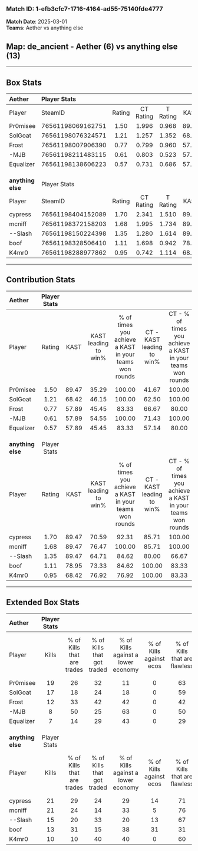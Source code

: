 ### Match ID: 1-efb3cfc7-1716-4164-ad55-75140fde4777  
**Match Date**: 2025-03-01  
**Teams**: Aether vs anything else  

## **Map**: de_ancient - Aether (6) vs anything else (13)  
---  

## Box Stats  

| **Aether**        | Player Stats      |        |           |          |       |       |       |         |        |      |     |
| :- | :- | :-: | :-: | :-: | :-: | :-: | :-: | :-: | :-: | :-: | :-: |
| Player            | SteamID           | Rating | CT Rating | T Rating | KAST  |  ADR  | Kills | Assists | Deaths | K/D  | HS% |
| Pr0misee          | 76561198069162751 |  1.50  |   1.996   |  0.968   | 89.47 | 100.6 |  19   |    4    |   15   | 1.27 | 26  |
| SolGoat           | 76561198076324571 |  1.21  |   1.257   |  1.352   | 68.42 | 88.0  |  17   |    2    |   15   | 1.13 | 70  |
| Frost             | 76561198007906390 |  0.77  |   0.799   |  0.960   | 57.89 | 64.0  |  12   |    3    |   17   | 0.71 | 50  |
| -MJB              | 76561198211483115 |  0.61  |   0.803   |  0.523   | 57.89 | 57.8  |   8   |    5    |   16   | 0.50 | 50  |
| Equalizer         | 76561198138606223 |  0.57  |   0.731   |  0.686   | 57.89 | 66.2  |   7   |    7    |   17   | 0.41 | 71  |
|                   |                   |        |           |          |       |       |       |         |        |      |     |
|                   |                   |        |           |          |       |       |       |         |        |      |     |
|                   |                   |        |           |          |       |       |       |         |        |      |     |
| **anything else** | Player Stats      |        |           |          |       |       |       |         |        |      |     |
| Player            | SteamID           | Rating | CT Rating | T Rating | KAST  |  ADR  | Kills | Assists | Deaths | K/D  | HS% |
| cypress           | 76561198404152089 |  1.70  |   2.341   |  1.510   | 89.47 | 106.0 |  21   |    6    |   12   | 1.75 | 52  |
| mcniff            | 76561198372158203 |  1.68  |   1.995   |  1.734   | 89.47 | 105.2 |  21   |    8    |   13   | 1.62 | 47  |
| --Slash           | 76561198150224398 |  1.35  |   1.280   |  1.614   | 89.47 | 89.5  |  15   |    6    |   13   | 1.15 | 40  |
| boof              | 76561198328506410 |  1.11  |   1.698   |  0.942   | 78.95 | 69.7  |  13   |    4    |   13   | 1.00 | 53  |
| K4mr0             | 76561198288977862 |  0.95  |   0.742   |  1.114   | 68.42 | 70.7  |  10   |    8    |   12   | 0.83 | 30  |
---  

## Contribution Stats  

| **Aether**        | Player Stats |       |                      |                                                        |                           |                                                             |                          |                                                            |
| :- | :-: | :-: | :-: | :-: | :-: | :-: | :-: | :-: |
| Player            |    Rating    | KAST  | KAST leading to win% | % of times you achieve a KAST in your teams won rounds | CT - KAST leading to win% | CT - % of times you achieve a KAST in your teams won rounds | T - KAST leading to win% | T - % of times you achieve a KAST in your teams won rounds |
| Pr0misee          |     1.50     | 89.47 |        35.29         |                         100.00                         |           41.67           |                           100.00                            |          20.00           |                           100.00                           |
| SolGoat           |     1.21     | 68.42 |        46.15         |                         100.00                         |           62.50           |                           100.00                            |          20.00           |                           100.00                           |
| Frost             |     0.77     | 57.89 |        45.45         |                         83.33                          |           66.67           |                            80.00                            |          20.00           |                           100.00                           |
| -MJB              |     0.61     | 57.89 |        54.55         |                         100.00                         |           71.43           |                           100.00                            |          25.00           |                           100.00                           |
| Equalizer         |     0.57     | 57.89 |        45.45         |                         83.33                          |           57.14           |                            80.00                            |          25.00           |                           100.00                           |
|                   |              |       |                      |                                                        |                           |                                                             |                          |                                                            |
|                   |              |       |                      |                                                        |                           |                                                             |                          |                                                            |
|                   |              |       |                      |                                                        |                           |                                                             |                          |                                                            |
| **anything else** | Player Stats |       |                      |                                                        |                           |                                                             |                          |                                                            |
| Player            |    Rating    | KAST  | KAST leading to win% | % of times you achieve a KAST in your teams won rounds | CT - KAST leading to win% | CT - % of times you achieve a KAST in your teams won rounds | T - KAST leading to win% | T - % of times you achieve a KAST in your teams won rounds |
| cypress           |     1.70     | 89.47 |        70.59         |                         92.31                          |           85.71           |                           100.00                            |          60.00           |                           85.71                            |
| mcniff            |     1.68     | 89.47 |        76.47         |                         100.00                         |           85.71           |                           100.00                            |          70.00           |                           100.00                           |
| --Slash           |     1.35     | 89.47 |        64.71         |                         84.62                          |           80.00           |                            66.67                            |          58.33           |                           100.00                           |
| boof              |     1.11     | 78.95 |        73.33         |                         84.62                          |          100.00           |                            83.33                            |          60.00           |                           85.71                            |
| K4mr0             |     0.95     | 68.42 |        76.92         |                         76.92                          |          100.00           |                            83.33                            |          62.50           |                           71.43                            |
---  

## Extended Box Stats  

| **Aether**        | Player Stats |                            |                            |                                    |                         |                              |                                 |        |                             |                                     |                          |                               |                            |
| :- | :-: | :-: | :-: | :-: | :-: | :-: | :-: | :-: | :-: | :-: | :-: | :-: | :-: |
| Player            |    Kills     | % of Kills that are trades | % of Kills that got traded | % of Kills against a lower economy | % of Kills against ecos | % of Kills that are flawless | % of Kills that are close duels | Deaths | % of Deaths that get traded | % of Deaths against a lower economy | % of Deaths against ecos | % of Deaths that are flawless | % of Deaths that are close |
| Pr0misee          |      19      |             26             |             32             |                 11                 |            0            |              63              |                5                |   15   |             33              |                 13                  |            0             |              93               |             7              |
| SolGoat           |      17      |             18             |             24             |                 18                 |            0            |              59              |                0                |   15   |             20              |                 20                  |            0             |              80               |             0              |
| Frost             |      12      |             33             |             42             |                 42                 |            0            |              42              |               17                |   17   |             18              |                 12                  |            0             |              65               |             6              |
| -MJB              |      8       |             50             |             25             |                 63                 |            0            |              50              |                0                |   16   |             19              |                 13                  |            0             |              56               |             13             |
| Equalizer         |      7       |             14             |             29             |                 43                 |            0            |              29              |                0                |   17   |             29              |                 24                  |            0             |              35               |             0              |
|                   |              |                            |                            |                                    |                         |                              |                                 |        |                             |                                     |                          |                               |                            |
|                   |              |                            |                            |                                    |                         |                              |                                 |        |                             |                                     |                          |                               |                            |
|                   |              |                            |                            |                                    |                         |                              |                                 |        |                             |                                     |                          |                               |                            |
| **anything else** | Player Stats |                            |                            |                                    |                         |                              |                                 |        |                             |                                     |                          |                               |                            |
| Player            |    Kills     | % of Kills that are trades | % of Kills that got traded | % of Kills against a lower economy | % of Kills against ecos | % of Kills that are flawless | % of Kills that are close duels | Deaths | % of Deaths that get traded | % of Deaths against a lower economy | % of Deaths against ecos | % of Deaths that are flawless | % of Deaths that are close |
| cypress           |      21      |             29             |             24             |                 29                 |           14            |              71              |               10                |   12   |             33              |                 33                  |            8             |              58               |             0              |
| mcniff            |      21      |             24             |             14             |                 33                 |            5            |              76              |                0                |   13   |             38              |                 15                  |            8             |              54               |             8              |
| --Slash           |      15      |             20             |             33             |                 20                 |           13            |              67              |                0                |   13   |             38              |                 23                  |            8             |              62               |             8              |
| boof              |      13      |             31             |             15             |                 38                 |           31            |              31              |                8                |   13   |             31              |                 31                  |            8             |              46               |             0              |
| K4mr0             |      10      |             10             |             40             |                 40                 |            0            |              60              |               10                |   12   |              8              |                 25                  |            8             |              42               |             8              |
